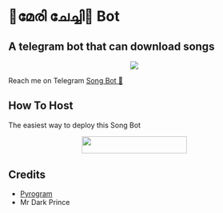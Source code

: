 # 💓മേരി ചേച്ചി💓 Bot
## A telegram bot that can download songs
<p align="center">
  <img src="https://telegra.ph/file/9cba78751e811f9a57251.jpg">
</p>

Reach me on Telegram [Song Bot 🎵](https://t.me/Mary_moodybot)

## How To Host

The easiest way to deploy this Song Bot
<p align="center"><a href="https://heroku.com/deploy?template=https://github.com/nandhunair1/JESongBot"> <img src="https://img.shields.io/badge/Deploy%20To%20Heroku-blueviolet?style=for-the-badge&logo=heroku" width="210" height="34.45"/></a></p>

## Credits

- [Pyrogram](https://github.com/pyrogram)
- Mr Dark Prince
